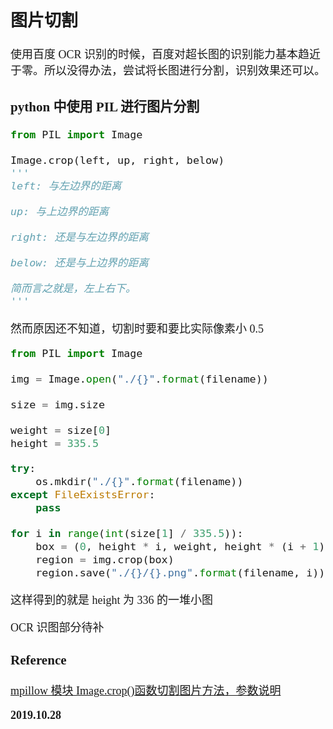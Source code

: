 <font size=4 face='楷体'>

## 图片切割

使用百度 OCR 识别的时候，百度对超长图的识别能力基本趋近于零。所以没得办法，尝试将长图进行分割，识别效果还可以。

### python 中使用 PIL 进行图片分割

```python
from PIL import Image

Image.crop(left, up, right, below)
'''
left: 与左边界的距离

up: 与上边界的距离

right: 还是与左边界的距离

below: 还是与上边界的距离

简而言之就是，左上右下。
'''
```

然而原因还不知道，切割时要和要比实际像素小 0.5

```python
from PIL import Image

img = Image.open("./{}".format(filename))

size = img.size

weight = size[0]
height = 335.5

try:
    os.mkdir("./{}".format(filename))
except FileExistsError:
    pass

for i in range(int(size[1] / 335.5)):
    box = (0, height * i, weight, height * (i + 1))
    region = img.crop(box)
    region.save("./{}/{}.png".format(filename, i))
```

这样得到的就是 height 为 336 的一堆小图

OCR 识图部分待补

### Reference

[mpillow 模块 Image.crop()函数切割图片方法，参数说明](https://www.cnblogs.com/zrmw/archive/2019/09/05/11467046.html)

**2019.10.28**
